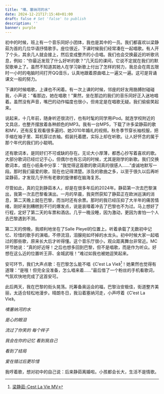 ```yaml
---
title: "噢、塞纳河的水"
date: 2024-12-21T17:15:48+01:00
draft: false # Set 'false' to publish
description: ''
banner: purple
---
```

初中的时候，班上有一个音乐同好小团体，我也是其中的一员。我们都喜欢以梁静茹为首的几位华语抒情歌手。座位很近，下课时候我们经常凑在一起唱歌。有人开了个头，其余几人就会接上，然后变成整齐的小合唱。我们也会交换最近的听歌讯息，例如：“你最近发现了什么好听的歌？”几天后的课间，它说不定就在我们的默契歌单上了。虽然不知道其她人在学习新歌上付出了怎样的努力，我总会在周五限时一小时的电脑时间打开QQ音乐，认真地跟着原曲唱上一遍又一遍。这可是背诵课文一般的努力。

下课的时候唱歌，上课也不闲着。有一次上课的时候，邻座的好友用胳膊肘碰碰我，小声说：“看那边，她在唱歌！”果然，坐在那边的我们的音乐同好正入迷地唱着。虽然没有声音，嘴巴的动作幅度也很小，但肯定是在唱歌无疑。我们偷偷笑起来。

说起来，十几年前，随身听还很流行，也有时髦的同学用iPod。就连学校附近的文具店，也整齐摆放着各种颜色的MP3。我有一台MP5，下载了许多梁静茹的歌和MV，还有反复观看很多遍的、她2010年婚礼的视频。秋冬季节穿长袖校服，把手缩在袖子里、耳机穿过衣袖。假装托着腮，实际上却在听歌。让人好怀念的属于那个年代的我们的小聪明。

还有歌词本，是同好们不可或缺的存在。无论大小厚薄，都悉心抄写着喜欢的歌。大部分歌词已经烂记于心，但偶尔也有忘词的时候，尤其是刚学的新歌。我们交换歌词本，或在小纸条中分享：“我觉得这首歌的歌词真的很感人……”虔诚地默写一段。那时我们最爱的歌，现在也记得清楚。涉及的歌曲之多，以至于很久以后再听梁静茹，才发现几乎所有老歌的旋律都在脑海复苏。

尽管如此，真的见到静茹本人，却是在很多年后的2024年。静茹第一次去巴黎演出，我第一次去巴黎看演出。一月的早晨，我突然获知了静茹正在欧洲巡演的消息，第二天晚上就在巴黎，而当时还有余票。那时的我已经压抑了大半年的痛苦情绪，刚好来到糟糕到不行的爆发点，说是哀嚎着冲去了巴黎也不为过。马上想好了行程，定好了第二天的车票和酒店。几乎一晚没睡，因为激动，更因为害怕一个人去巴黎遇到不测。

第二天的傍晚，我顺利地坐在了Salle Pleyel的位置上。听着承载了无数初中记忆、珍惜的歌手的演唱，不停流泪，泪腺宛如坏掉的水龙头。初中时候大家一起唱过的那些歌，原来长大后才听得懂。这个音乐厅很小，观众距离舞台非常近。MC环节她说：“真的好近呀！之后也想多回到巴黎，但不是唱歌，而是作为听众。好想在这么近的位置听王菲、金城武哦！”难过如我也被她逗笑起来。

安可环节，我们大声点歌：在巴黎怎么能不唱《C’est La Vie》[^1]！她果然也觉得有道理：“是哦！但完全没准备，怎么唱来着……”最后借了一个粉丝的手机看歌词，气氛欢快地完成了这首安可。

此后两天，我在巴黎的街头晃荡。托筹备奥运会的福，巴黎治安极佳，街道整齐美丽，太适合轻松地漫步。晴朗冬日，我沿着塞纳河走，小声哼着《C’est La Vie》。

*噢塞纳河的水*

*是心的眼泪*

*流过了你笑的 每个样子*

*我会在你的记忆 看到我自己*

*看到了结局*

*爱在错过后更珍惜*

我哼着歌，想对初中的自己说：后来静茹离婚啦。小孩都会长大，生活不是情歌。

[^1]: [梁静茹-Cest La Vie MV](https://www.bilibili.com/video/BV1MW411m735/?vd_source=58a65ea6386b794c6854dbda2fd2f45e)